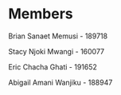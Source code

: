 # Members 
<p>Brian Sanaet Memusi - 189718</p>
<p>Stacy Njoki Mwangi - 160077</p>
<p>Eric Chacha Ghati - 191652</p>
<p>Abigail Amani Wanjiku - 188947</p>